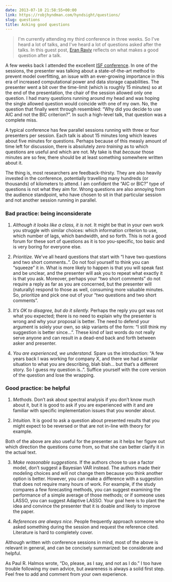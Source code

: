 ```yaml
---
date: 2013-07-10 21:58:55+00:00
link: https://robjhyndman.com/hyndsight/questions/
slug: questions
title: Asking good questions
---
```


>I'm currently attending my third conference in three weeks. So I've heard a lot of talks, and I've heard a lot of questions asked after the talks. In this guest post, [Eran Raviv](http://eranraviv.com/) reflects on what makes a good question after a talk.

<!-- more -->

A few weeks back I attended the excellent [ISF conference](http://forecasters.org/isf/). In one of the sessions, the presenter was talking about a state-of-the-art method to prevent model overfitting, an issue with an ever-growing importance in this era of increased computational power and data storage capabilities. The presenter went a bit over the time-limit (which is roughly 15 minutes) so at the end of the presentation, the chair of the session allowed only one question. I had many questions running around my head and was hoping the single allowed question would coincide with one of my own. No, the question that finally went through resembled: “Why did you decide to use AIC and not the BIC criterion?”. In such a high-level talk, that question was a complete miss.

A typical conference has few parallel sessions running with three or four presenters per session. Each talk is about 15 minutes long which leaves about five minutes for questions. Perhaps because of this measly amount of time left for discussion, there is absolutely _zero training_ as to which questions are useful and which are not. My take is that _because_ those minutes are so few, there should be at least something somewhere written about it.

The thing is, most researchers are feedback-thirsty. They are also heavily invested in the conference, potentially travelling many hundreds (or thousands) of kilometers to attend. I am confident the “AIC or BIC?” type of questions is not what they aim for. Wrong questions are also annoying from the audience standpoint, who have chosen to sit in that particular session and not another session running in parallel.


### Bad practice: being inconsiderate

  1. <em>Although it looks like a class, it is not.</em> It might be that in your own work you struggle with similar choices: which information criterion to use, which number of lags, which bandwidth, and so forth. This is not a good forum for these sort of questions as it is too you-specific, too basic and is very boring for everyone else.

	
  2. _Prioritize._ We've all heard questions that start with “I have two questions and two short comments..”. Do not fool yourself to think you can “squeeze” it in. What is more likely to happen is that you will speak fast and be unclear, and the presenter will ask you to repeat what exactly it is that you ask. Moreover, perhaps your “two short comments” do not require a reply as far as you are concerned, but the presenter will (naturally) respond to those as well, consuming more valuable minutes. So, prioritize and pick one out of your “two questions and two short comments”.

	
  3. _It’s OK to disagree, but do it silently._ Perhaps the reply you got was not what you expected; there is no need to explain why the presenter is wrong and why your proposal is better. The need to defend your argument is solely your own, so skip variants of the form: “I still think my suggestion is better since...”. These kind of last words do not really serve anyone and can result in a dead-end back and forth between asker and presenter.

	
  4. _You are experienced, we understand._ Spare us the introduction: “A few years back I was working for company X, and there we had a similar situation to what you are describing, blah blah... but that’s a different story. So I guess my question is..”. Suffice yourself with the core version of the question and lose the wrapping.




### Good practice: be helpful





	
  1. _Methods._ Don’t ask about spectral analysis if you don’t know much about it, but it is good to ask if you are experienced with it and are familiar with specific implementation issues that you wonder about.

	
  2. _Intuition._ It is good to ask a question about presented results that you might expect to be reversed or that are not in-line with theory for example.  
  


Both of the above are also useful for the presenter as it helps her figure out which direction the questions come from, so that she can better clarify it in the actual text.



	
  3. _Make reasonable suggestions._ If the authors chose to use a factor model, don’t suggest a Bayesian VAR instead. The authors made their modeling choices and will not change them because you think another option is better. However, you can make a difference with a suggestion that does not require many hours of work. For example, if the study compares a few forecasting methods, you can suggest examining the performance of a simple average of those methods; or if someone uses LASSO, you can suggest Adaptive LASSO. Your goal here is to plant the idea and convince the presenter that it is doable and likely to improve the paper.

	
  4. _References are always nice._ People frequently approach someone who asked something during the session and request the reference cited. Literature is hard to completely cover.


Although written with conference sessions in mind, most of the above is relevant in general, and can be concisely summarized: be considerate and helpful.

As Paul R. Halmos wrote, “Do, please, as I say, and not as I do.” I too have trouble following my own advice, but awareness is always a solid first step. Feel free to add and comment from your own experience.
